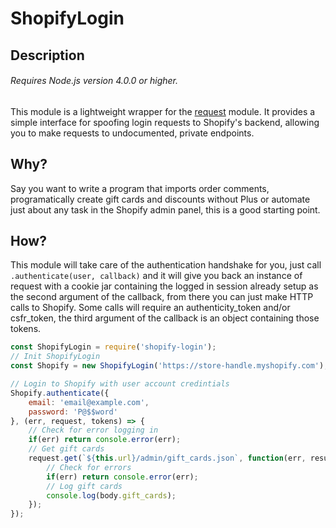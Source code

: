 # ShopifyLogin
## Description
###### Requires Node.js version 4.0.0 or higher.
This module is a lightweight wrapper for the [request](https://www.npmjs.com/package/request) module. It provides a simple interface for spoofing login requests to Shopify's backend, allowing you to make requests to undocumented, private endpoints.

## Why?
Say you want to write a program that imports order comments, programatically create gift cards and discounts without Plus or automate just about any task in the Shopify admin panel, this is a good starting point.

## How?
This module will take care of the authentication handshake for you, just call ```.authenticate(user, callback)``` and it will give you back an instance of request with a cookie jar containing the logged in session already setup as the second argument of the callback, from there you can just make HTTP calls to Shopify. Some calls will require an authenticity_token and/or csfr_token, the third argument of the callback is an object containing those tokens.
``` javascript
const ShopifyLogin = require('shopify-login');
// Init ShopifyLogin
const Shopify = new ShopifyLogin('https://store-handle.myshopify.com');

// Login to Shopify with user account credintials
Shopify.authenticate({
    email: 'email@example.com',
    password: 'P@$$word'
}, (err, request, tokens) => {
    // Check for error logging in
    if(err) return console.error(err);
    // Get gift cards
    request.get(`${this.url}/admin/gift_cards.json`, function(err, result, body){
        // Check for errors
        if(err) return console.error(err);
        // Log gift cards
        console.log(body.gift_cards);
    });
});
```